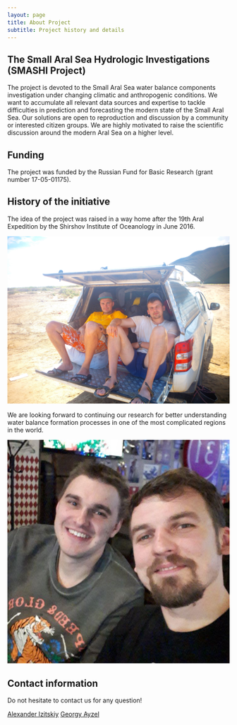 ```yaml
---
layout: page
title: About Project
subtitle: Project history and details
---
```


## The Small Aral Sea Hydrologic Investigations (SMASHI Project)

The project is devoted to the Small Aral Sea water balance components investigation under changing climatic and anthropogenic conditions. We want to accumulate all relevant data sources and expertise to tackle difficulties in prediction and forecasting the modern state of the Small Aral Sea. Our solutions are open to reproduction and discussion by a community or interested citizen groups. We are highly motivated to raise the scientific discussion around the modern Aral Sea on a higher level.

## Funding

The project was funded by the Russian Fund for Basic Research (grant number 17-05-01175).

## History of the initiative

The idea of the project was raised in a way home after the 19th Aral Expedition by the Shirshov Institute of Oceanology in June 2016.

![smashi team on the Small Aral Sea](https://raw.githubusercontent.com/SMASHIproject/smashiproject.github.io/master/img/smashi_team_1.jpg)

We are looking forward to continuing our research for better understanding water balance formation processes in one of the most complicated regions in the world.

![smashi team works under the report in Moscow](https://raw.githubusercontent.com/SMASHIproject/smashiproject.github.io/master/img/smashi_team_2.jpg)

## Contact information

Do not hesitate to contact us for any question!

[Alexander Izitskiy](https://vk.com/izh_rus)
[Georgy Ayzel](https://t.me/hydrogo)
